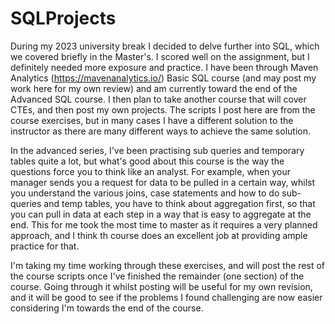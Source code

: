 # SQLProjects

During my 2023 university break I decided to delve further into SQL, which we covered briefly in the Master's. I scored well on the assignment, but I definitely needed more exposure and practice. I have been through Maven Analytics (https://mavenanalytics.io/) Basic SQL course (and may post my work here for my own review) and am currently toward the end of the Advanced SQL course. I then plan to take another course that will cover CTEs, and then post my own projects. The scripts I post here are from the course exercises, but in many cases I have a different solution to the instructor as there are many different ways to achieve the same solution.

In the advanced series, I've been practising sub queries and temporary tables quite a lot, but what's good about this course is the way the questions force you to think like an analyst. For example, when your manager sends you a request for data to be pulled in a certain way, whilst you understand the various joins, case statements and how to do sub-queries and temp tables, you have to think about aggregation first, so that you can pull in data at each step in a way that is easy to aggregate at the end. This for me took the most time to master as it requires a very planned approach, and I think th course does an excellent job at providing ample practice for that. 

I'm taking my time working through these exercises, and will post the rest of the course scripts once I've finished the remainder (one section) of the course. Going through it whilst posting will be useful for my own revision, and it will be good to see if the problems I found challenging are now easier considering I'm towards the end of the course.

